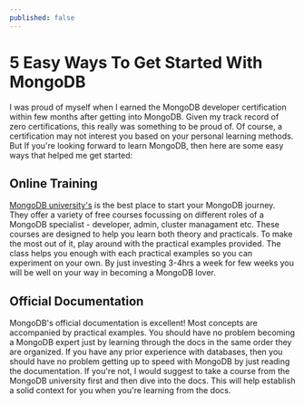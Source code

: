 ```yaml
---
published: false
---
```

# 5 Easy Ways To Get Started With MongoDB

I was proud of myself when I earned the MongoDB developer certification within few months after getting into MongoDB. Given my track record of zero certifications, this really was something to be proud of. Of course, a certification may not interest you based on your personal learning methods. But If you're looking forward to learn MongoDB, then here are some easy ways that helped me get started:

## Online Training
[MongoDB university's][1] is the best place to start your MongoDB journey. They offer a variety of free courses focussing on different roles of a MongoDB specialist - developer, admin, cluster managament etc. These courses are designed to help you learn both theory and practicals. To make the most out of it, play around with the practical examples provided. The class helps you enough with each practical examples so you can experiment on your own. By just investing 3-4hrs a week for few weeks you will be well on your way in becoming a MongoDB lover.

## Official Documentation
MongoDB's official documentation is excellent! Most concepts are accompanied by practical examples. You should have no problem becoming a MongoDB expert just by learning through the docs in the same order they are organized. If you have any prior experience with databases, then you should have no problem getting up to speed with MongoDB by just reading the documentation. If you're not, I would suggest to take a course from the MongoDB university first and then dive into the docs. This will help establish a solid context for you when you're learning from the docs.

##

[1]: https://university.mongodb.com/courses/catalog